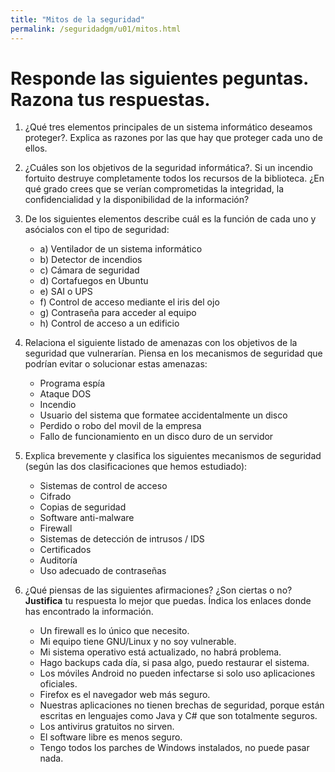 ```yaml
---
title: "Mitos de la seguridad"
permalink: /seguridadgm/u01/mitos.html
---
```


# Responde las siguientes peguntas. Razona tus respuestas.

1. ¿Qué tres elementos principales de un sistema informático deseamos proteger?. Explica as razones por las que hay que proteger cada uno de ellos.

2. ¿Cuáles son los objetivos de la seguridad informática?. Si un incendio fortuito destruye completamente todos los recursos de la biblioteca. ¿En qué grado crees que se verían comprometidas la integridad, la confidencialidad y la disponibilidad de la información?

3. De los siguientes elementos describe cuál es la función de cada uno y asócialos con el tipo de seguridad:

    * a) Ventilador de un sistema informático
    * b) Detector de incendios
    * c) Cámara de seguridad
    * d) Cortafuegos en Ubuntu
    * e) SAI o UPS
    * f) Control de acceso mediante el iris del ojo
    * g) Contraseña para acceder al equipo
    * h) Control de acceso a un edificio

4. Relaciona el siguiente listado de amenazas con los objetivos de la seguridad que vulnerarían. Piensa en los mecanismos de seguridad que podrían evitar o solucionar estas amenazas:
    * Programa espía
    * Ataque DOS
    * Incendio
    * Usuario del sistema que formatee accidentalmente un disco
    * Perdido o robo del movil de la empresa
    * Fallo de funcionamiento en un disco duro de un servidor

5.  Explica brevemente y clasifica los siguientes mecanismos de seguridad (según las dos clasificaciones que hemos estudiado):

    * Sistemas de control de acceso
    * Cifrado
    * Copias de seguridad
    * Software anti-malware
    * Firewall
    * Sistemas de detección de intrusos / IDS
    * Certificados
    * Auditoría
    * Uso adecuado de contraseñas

6. ¿Qué piensas de las siguientes afirmaciones? ¿Son ciertas o no? **Justifica** tu respuesta lo mejor que puedas. Índica los enlaces donde has encontrado la información.

    * Un firewall es lo único que necesito.
    * Mi equipo tiene GNU/Linux y no soy vulnerable.
    * Mi sistema operativo está actualizado, no habrá problema.
    * Hago backups cada día, si pasa algo, puedo restaurar el sistema.
    * Los móviles Android no pueden infectarse si solo uso aplicaciones oficiales.
    * Firefox es el navegador web más seguro.
    * Nuestras aplicaciones no tienen brechas de seguridad, porque están escritas en lenguajes como Java y C# que son totalmente seguros.
    * Los antivirus gratuitos no sirven.
    * El software libre es menos seguro.
    * Tengo todos los parches de Windows instalados, no puede pasar nada.
